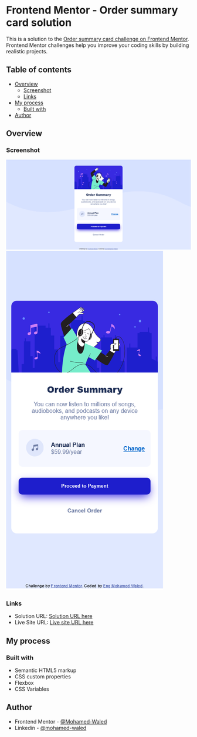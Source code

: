 # Frontend Mentor - Order summary card solution

This is a solution to the [Order summary card challenge on Frontend Mentor](https://www.frontendmentor.io/challenges/order-summary-component-QlPmajDUj). Frontend Mentor challenges help you improve your coding skills by building realistic projects. 

## Table of contents

- [Overview](#overview)
  - [Screenshot](#screenshot)
  - [Links](#links)
- [My process](#my-process)
  - [Built with](#built-with)
- [Author](#author)

## Overview

### Screenshot

![](https://raw.githubusercontent.com/Mohamed-Waled/Order-Summary-Component/main/images/Screenshot%202022-03-10%20at%2013-56-23%20Frontend%20Mentor%20Order%20summary%20card.png)
![](https://raw.githubusercontent.com/Mohamed-Waled/Order-Summary-Component/main/images/Screenshot%202022-03-10%20at%2013-57-01%20Frontend%20Mentor%20Order%20summary%20card.png)

### Links

- Solution URL: [Solution URL here](https://www.frontendmentor.io/solutions/order-summary-card-using-simple-html-and-css-jIRmQIkyr)
- Live Site URL: [Live site URL here](https://mohamed-waled.github.io/Order-Summary-Component/)

## My process

### Built with

- Semantic HTML5 markup
- CSS custom properties
- Flexbox
- CSS Variables

## Author

- Frontend Mentor - [@Mohamed-Waled](https://www.frontendmentor.io/profile/Mohamed-Waled)
- Linkedin - [@mohamed-waled](https://www.linkedin.com/in/mohamed-waled-82a51a1bb/)